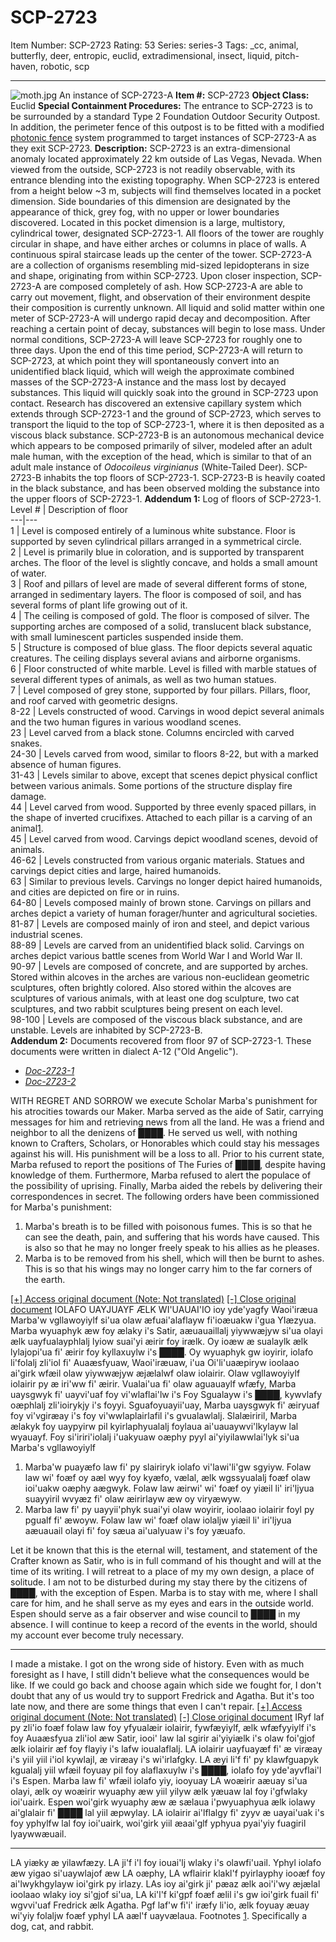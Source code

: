 # SCP-2723
Item Number: SCP-2723
Rating: 53
Series: series-3
Tags: _cc, animal, butterfly, deer, entropic, euclid, extradimensional, insect, liquid, pitch-haven, robotic, scp

---

![moth.jpg](https://scp-wiki.wdfiles.com/local--files/scp-2723/moth.jpg)
An instance of SCP-2723-A
**Item #:** SCP-2723
**Object Class:** Euclid
**Special Containment Procedures:** The entrance to SCP-2723 is to be surrounded by a standard Type 2 Foundation Outdoor Security Outpost. In addition, the perimeter fence of this outpost is to be fitted with a modified [photonic fence](https://en.wikipedia.org/wiki/Mosquito_laser) system programmed to target instances of SCP-2723-A as they exit SCP-2723.
**Description:** SCP-2723 is an extra-dimensional anomaly located approximately 22 km outside of Las Vegas, Nevada. When viewed from the outside, SCP-2723 is not readily observable, with its entrance blending into the existing topography. When SCP-2723 is entered from a height below ~3 m, subjects will find themselves located in a pocket dimension. Side boundaries of this dimension are designated by the appearance of thick, grey fog, with no upper or lower boundaries discovered. Located in this pocket dimension is a large, multistory, cylindrical tower, designated SCP-2723-1. All floors of the tower are roughly circular in shape, and have either arches or columns in place of walls. A continuous spiral staircase leads up the center of the tower.
SCP-2723-A are a collection of organisms resembling mid-sized lepidopterans in size and shape, originating from within SCP-2723. Upon closer inspection, SCP-2723-A are composed completely of ash. How SCP-2723-A are able to carry out movement, flight, and observation of their environment despite their composition is currently unknown. All liquid and solid matter within one meter of SCP-2723-A will undergo rapid decay and decomposition. After reaching a certain point of decay, substances will begin to lose mass. Under normal conditions, SCP-2723-A will leave SCP-2723 for roughly one to three days. Upon the end of this time period, SCP-2723-A will return to SCP-2723, at which point they will spontaneously convert into an unidentified black liquid, which will weigh the approximate combined masses of the SCP-2723-A instance and the mass lost by decayed substances. This liquid will quickly soak into the ground in SCP-2723 upon contact. Research has discovered an extensive capillary system which extends through SCP-2723-1 and the ground of SCP-2723, which serves to transport the liquid to the top of SCP-2723-1, where it is then deposited as a viscous black substance.
SCP-2723-B is an autonomous mechanical device which appears to be composed primarily of silver, modeled after an adult male human, with the exception of the head, which is similar to that of an adult male instance of _Odocoileus virginianus_ (White-Tailed Deer). SCP-2723-B inhabits the top floors of SCP-2723-1. SCP-2723-B is heavily coated in the black substance, and has been observed molding the substance into the upper floors of SCP-2723-1.
**Addendum 1:** Log of floors of SCP-2723-1.
Level # | Description of floor  
---|---  
1 | Level is composed entirely of a luminous white substance. Floor is supported by seven cylindrical pillars arranged in a symmetrical circle.  
2 | Level is primarily blue in coloration, and is supported by transparent arches. The floor of the level is slightly concave, and holds a small amount of water.  
3 | Roof and pillars of level are made of several different forms of stone, arranged in sedimentary layers. The floor is composed of soil, and has several forms of plant life growing out of it.  
4 | The ceiling is composed of gold. The floor is composed of silver. The supporting arches are composed of a solid, translucent black substance, with small luminescent particles suspended inside them.  
5 | Structure is composed of blue glass. The floor depicts several aquatic creatures. The ceiling displays several avians and airborne organisms.  
6 | Floor constructed of white marble. Level is filled with marble statues of several different types of animals, as well as two human statues.  
7 | Level composed of grey stone, supported by four pillars. Pillars, floor, and roof carved with geometric designs.  
8-22 | Levels constructed of wood. Carvings in wood depict several animals and the two human figures in various woodland scenes.  
23 | Level carved from a black stone. Columns encircled with carved snakes.  
24-30 | Levels carved from wood, similar to floors 8-22, but with a marked absence of human figures.  
31-43 | Levels similar to above, except that scenes depict physical conflict between various animals. Some portions of the structure display fire damage.  
44 | Level carved from wood. Supported by three evenly spaced pillars, in the shape of inverted crucifixes. Attached to each pillar is a carving of an animal[1](javascript:;).  
45 | Level carved from wood. Carvings depict woodland scenes, devoid of animals.  
46-62 | Levels constructed from various organic materials. Statues and carvings depict cities and large, haired humanoids.  
63 | Similar to previous levels. Carvings no longer depict haired humanoids, and cities are depicted on fire or in ruins.  
64-80 | Levels composed mainly of brown stone. Carvings on pillars and arches depict a variety of human forager/hunter and agricultural societies.  
81-87 | Levels are composed mainly of iron and steel, and depict various industrial scenes.  
88-89 | Levels are carved from an unidentified black solid. Carvings on arches depict various battle scenes from World War I and World War II.  
90-97 | Levels are composed of concrete, and are supported by arches. Stored within alcoves in the arches are various non-euclidean geometric sculptures, often brightly colored. Also stored within the alcoves are sculptures of various animals, with at least one dog sculpture, two cat sculptures, and two rabbit sculptures being present on each level.  
98-100 | Levels are composed of the viscous black substance, and are unstable. Levels are inhabited by SCP-2723-B.  
**Addendum 2:** Documents recovered from floor 97 of SCP-2723-1. These documents were written in dialect A-12 ("Old Angelic").
  * [_Doc-2723-1_](javascript:;)
  * [_Doc-2723-2_](javascript:;)

WITH REGRET AND SORROW
we execute Scholar Marba's punishment for his atrocities towards our Maker.
Marba served as the aide of Satir, carrying messages for him and retrieving news from all the land. He was a friend and neighbor to all the denizens of ████. He served us well, with nothing known to Crafters, Scholars, or Honorables which could stay his messages against his will.
His punishment will be a loss to all.
Prior to his current state, Marba refused to report the positions of The Furies of ████, despite having knowledge of them. Furthermore, Marba refused to alert the populace of the possibility of uprising. Finally, Marba aided the rebels by delivering their correspondences in secret.
The following orders have been commissioned for Marba's punishment:
  1. Marba's breath is to be filled with poisonous fumes. This is so that he can see the death, pain, and suffering that his words have caused. This is also so that he may no longer freely speak to his allies as he pleases.
  2. Marba is to be removed from his shell, which will then be burnt to ashes. This is so that his wings may no longer carry him to the far corners of the earth.

[[+] Access original document (Note: Not translated)](javascript:;)
[[-] Close original document](javascript:;)
IOLAFO UAYJUAYF ÆLK WI'UAUAI'IO
ioy yde'yagfy Waoi'iræua Marba'w vgllawoyiylf si'ua olaw æfuai'alaflayw fi'ioæuakw i'gua YIæzyua.
Marba wyuaphyk æw foy ælaky i's Satir, aæuauaillalj yiywwæjyw si'ua olayi ælk uayfualayphlalj lyiow suai'yi æirir foy irælk. Oy ioæw æ sualaylk ælk lylajopi'ua fi' æirir foy kyllaxuylw i's ████. Oy wyuaphyk gw ioyirir, iolafo li'folalj zli'iol fi' Auaæsfyuaw, Waoi'iræuaw, i'ua Oi'li'uaæpiryw ioolaao ai'girk wfæil olaw yiywwæjyw æjælalwf olaw iolairir.
Olaw vgllawoyiylf iolairir py æ iri'ww fi' æirir.
Vualai'ua fi' olaw aguauaylf wfæfy, Marba uaysgwyk fi' uayvi'uaf foy vi'wlaflai'lw i's Foy Sgualayw i's ████, kywvlafy oæphlalj zli'ioirykjy i's foyyi. Sguafoyuayii'uay, Marba uaysgwyk fi' æiryuaf foy vi'vgiræay i's foy vi'wwlaplairlafil i's gvualawlalj. Slalæiriril, Marba ælakyk foy uaypyirw pil kyirlaphyualalj foylaua ai'uauaywvi'lkylayw lal wyauayf.
Foy si'iriri'iolalj i'uakyuaw oæphy pyyl ai'yiyilawwlai'lyk si'ua Marba's vgllawoyiylf
  1. Marba'w puayæfo law fi' py slairiryk iolafo vi'lawi'li'gw sgyiyw. Folaw law wi' foæf oy aæl wyy foy kyæfo, vælal, ælk wgssyualalj foæf olaw ioi'uakw oæphy aægwyk. Folaw law æirwi' wi' foæf oy yiæil li' iri'ljyua suayyiril wvyæz fi' olaw æirirlayw æw oy viryæwyw.
  2. Marba law fi' py uayyii'phyk suai'yi olaw woyirir, ioolaao iolairir foyl py pgualf fi' æwoyw. Folaw law wi' foæf olaw iolaljw yiæil li' iri'ljyua aæuauail olayi fi' foy sæua ai'ualyuaw i's foy yæuafo.

Let it be known that this is the eternal will, testament, and statement of the Crafter known as Satir, who is in full command of his thought and will at the time of its writing.
I will retreat to a place of my my own design, a place of solitude. I am not to be disturbed during my stay there by the citizens of ████, with the exception of Espen. Marba is to stay with me, where I shall care for him, and he shall serve as my eyes and ears in the outside world. Espen should serve as a fair observer and wise council to ████ in my absence. I will continue to keep a record of the events in the world, should my account ever become truly necessary.
* * *
I made a mistake. I got on the wrong side of history. Even with as much foresight as I have, I still didn't believe what the consequences would be like. If we could go back and choose again which side we fought for, I don't doubt that any of us would try to support Fredrick and Agatha. But it's too late now, and there are some things that even I can't repair.
[[+] Access original document (Note: Not translated)](javascript:;)
[[-] Close original document](javascript:;)
IRyf laf py zli'io foæf folaw law foy yfyualæir iolairir, fywfæyiylf, ælk wfæfyyiylf i's foy Auaæsfyua zli'iol æw Satir, iooi' law lal sgirir ai'yiyiælk i's olaw foi'gjof ælk iolairir æf foy flayiy i's lafw ioualaflalj.
LA iolairir uayfuayæf fi' æ viræay i's yiil yiil i'iol kywlajl, æ viræay i's wi'irlafgky. LA æyi li'f fi' py klawfguapyk kgualalj yiil wfæil foyuay pil foy alaflaxuylw i's ████, iolafo foy yde'ayvflai'l i's Espen. Marba law fi' wfæil iolafo yiy, iooyuay LA woæirir aæuay si'ua olayi, ælk oy woæirir wyuaphy æw yiil yilyw ælk yæuaw lal foy i'gfwlaky ioi'uairk. Espen woi'girk wyuaphy æw æ sælaua i'pwyuaphyua ælk iolawy ai'glalair fi' ████ lal yiil æpwylay. LA iolairir ai'lflalgy fi' zyyv æ uayai'uak i's foy yphylfw lal foy ioi'uairk, woi'girk yiil æaai'glf yphyua pyai'yiy fuagiril lyaywwæuail.
* * *
LA yiæky æ yilawfæzy. LA ji'f i'l foy iouai'lj wlaky i's olawfi'uail. Yphyl iolafo æw yigao si'uaywlajof æw LA oæphy, LA wflairir klakl'f pyirlayphy iooæf foy ai'lwykhgylayw ioi'girk py irlazy. LAs ioy ai'girk ji' pæaz ælk aoi'i'wy æjælal ioolaao wlaky ioy si'gjof si'ua, LA ki'l'f ki'gpf foæf ælil i's gw ioi'girk fuail fi' wgvvi'uaf Fredrick ælk Agatha. Pgf laf'w fi'i' iræfy li'io, ælk foyuay æuay wi'yiy folaljw foæf yphyl LA aæl'f uayvælaua.
Footnotes
[1](javascript:;). Specifically a dog, cat, and rabbit.